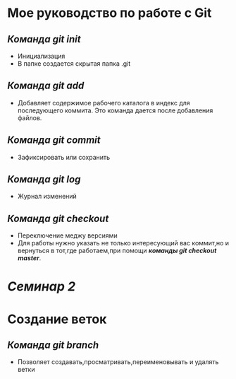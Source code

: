 # Мое руководство по работе с Git

***Команда git init***
--
- Инициализация 
- В папке создается скрытая папка .git

***Команда git add***
--
- Добавляет содержимое рабочего каталога в индекс для последующего коммита. Это команда дается после добавления файлов.

***Команда git commit***
--
- Зафиксировать или сохранить 

***Команда git log***
--
- Журнал изменений 

***Команда git checkout***
--
- Переключение меджу версиями
- Для работы нужно указать не только интересующий вас коммит,но и вернуться в тот,где работаем,при помощи ***команды git checkout master***.



# *Семинар 2* 

# Создание веток

***Команда git branch***
---
- Позволяет создавать,просматривать,переименовывать и удалять ветки
